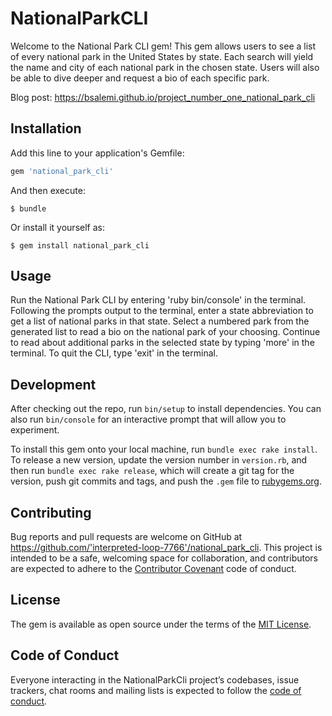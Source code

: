 # NationalParkCLI

Welcome to the National Park CLI gem! This gem allows users to see a list of every national park in the United States by state. Each search will yield the name and city of each national park in the chosen state. Users will also be able to dive deeper and request a bio of each specific park. 

Blog post: https://bsalemi.github.io/project_number_one_national_park_cli

## Installation

Add this line to your application's Gemfile:

```ruby
gem 'national_park_cli'
```

And then execute:

    $ bundle

Or install it yourself as:

    $ gem install national_park_cli

## Usage

Run the National Park CLI by entering 'ruby bin/console' in the terminal. Following the prompts output to the terminal, enter a state abbreviation to get a list of national parks in that state. Select a numbered park from the generated list to read a bio on the national park of your choosing. Continue to read about additional parks in the selected state by typing 'more' in the terminal. To quit the CLI, type 'exit' in the terminal. 

## Development

After checking out the repo, run `bin/setup` to install dependencies. You can also run `bin/console` for an interactive prompt that will allow you to experiment.

To install this gem onto your local machine, run `bundle exec rake install`. To release a new version, update the version number in `version.rb`, and then run `bundle exec rake release`, which will create a git tag for the version, push git commits and tags, and push the `.gem` file to [rubygems.org](https://rubygems.org).

## Contributing

Bug reports and pull requests are welcome on GitHub at https://github.com/'interpreted-loop-7766'/national_park_cli. This project is intended to be a safe, welcoming space for collaboration, and contributors are expected to adhere to the [Contributor Covenant](http://contributor-covenant.org) code of conduct.

## License

The gem is available as open source under the terms of the [MIT License](https://opensource.org/licenses/MIT).

## Code of Conduct

Everyone interacting in the NationalParkCli project’s codebases, issue trackers, chat rooms and mailing lists is expected to follow the [code of conduct](https://github.com/'interpreted-loop-7766'/national_park_cli/blob/master/CODE_OF_CONDUCT.md).
